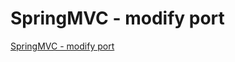 # SpringMVC - modify port
[SpringMVC - modify port](https://aiwithcloud.com/2022/09/16/springmvc___modify_port/)